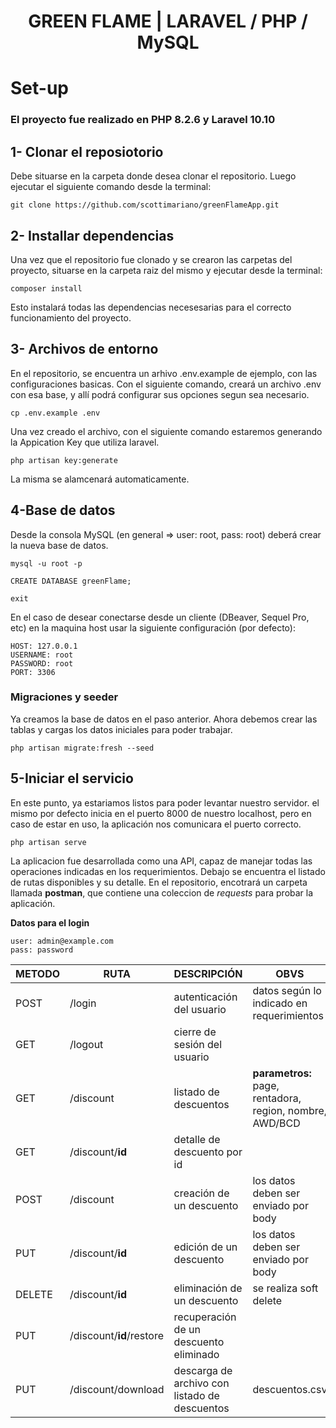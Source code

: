 <H1 align="center">GREEN FLAME | LARAVEL / PHP / MySQL</p>



# Set-up
### El proyecto fue realizado en __PHP 8.2.6__ y __Laravel 10.10__


## __1- Clonar el reposiotorio__

Debe situarse en la carpeta donde desea clonar el repositorio.
Luego ejecutar el siguiente comando desde la terminal:

```
git clone https://github.com/scottimariano/greenFlameApp.git
```

## __2- Installar dependencias__

Una vez que el repositorio fue clonado y se crearon las carpetas del proyecto, situarse en la carpeta raiz del mismo y ejecutar desde la terminal:
```
composer install
```
Esto instalará todas las dependencias necesesarias para el correcto funcionamiento del proyecto.

## __3- Archivos de entorno__
En el repositorio, se encuentra un arhivo .env.example de ejemplo, con las configuraciones basicas.
Con el siguiente comando, creará un archivo .env con esa base, y allí podrá configurar sus opciones segun sea necesario.
```
cp .env.example .env
```

Una vez creado el archivo, con el siguiente comando estaremos generando la Appication Key que utiliza laravel.
```
php artisan key:generate
```
La misma se alamcenará automaticamente.

## __4-Base de datos__

Desde la consola MySQL (en general => user: root, pass: root) deberá crear la nueva base de datos.
```
mysql -u root -p

CREATE DATABASE greenFlame;

exit
```

En el caso de desear conectarse desde un cliente (DBeaver, Sequel Pro, etc) en la maquina host usar la siguiente configuración (por defecto):

```
HOST: 127.0.0.1
USERNAME: root
PASSWORD: root
PORT: 3306
```
### __Migraciones y seeder__
Ya creamos la base de datos en el paso anterior. Ahora debemos crear las tablas y cargas los datos iniciales para poder trabajar.
```
php artisan migrate:fresh --seed
```

## __5-Iniciar el servicio__
En este punto, ya estariamos listos para poder levantar nuestro servidor.
el mismo por defecto inicia en el puerto 8000 de nuestro localhost, pero en caso de estar en uso, la aplicación nos comunicara el puerto correcto.
```
php artisan serve
```


La aplicacion fue desarrollada como una API, capaz de manejar todas las operaciones indicadas en los requerimientos.
Debajo se encuentra el listado de rutas disponibles y su detalle.
En el repositorio, encotrará un carpeta llamada __postman__, que contiene una coleccion de *requests* para probar la aplicación.

__Datos para el login__
```
user: admin@example.com
pass: password
```


| METODO | RUTA | DESCRIPCIÓN | OBVS
|---|---|---|---|
| POST | /login | autenticación del usuario | datos según lo indicado en requerimientos
| GET | /logout | cierre de sesión del usuario | 
| GET | /discount | listado de descuentos | __parametros:__ page, rentadora, region, nombre, AWD/BCD
| GET | /discount/__id__ | detalle de descuento por id | 
| POST | /discount | creación de un descuento | los datos deben ser enviado por body
| PUT | /discount/__id__ | edición de un descuento | los datos deben ser enviado por body
| DELETE | /discount/__id__ | eliminación de un descuento | se realiza soft delete
| PUT | /discount/__id__/restore | recuperación de un descuento eliminado | 
| PUT | /discount/download | descarga de archivo con listado de descuentos | descuentos.csv

